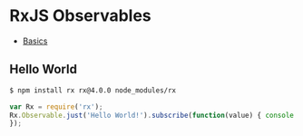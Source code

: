 # RxJS Observables

+ [Basics](./docs/basics.md)

## Hello World

```bash
$ npm install rx rx@4.0.0 node_modules/rx
```

```js
var Rx = require('rx');
Rx.Observable.just('Hello World!').subscribe(function(value) { console.log(value);
});
```

